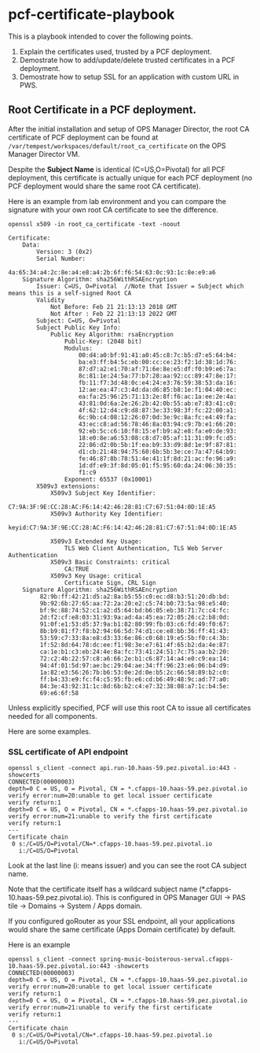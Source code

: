 # pcf-certificate-playbook

This is a playbook intended to cover the following points.

1. Explain the certificates used, trusted by a PCF deployment.
2. Demostrate how to add/update/delete trusted certificates in a PCF deployment.
3. Demostrate how to setup SSL for an application with custom URL in PWS.

## Root Certificate in a PCF deployment.

After the initial installation and setup of OPS Manager Director, the root CA certificate of PCF deployment can be found at `/var/tempest/workspaces/default/root_ca_certificate` on the OPS Manager Director VM.

Despite the **Subject Name** is identical (C=US,O=Pivotal) for all PCF deployment, this certificate is actually unique for each PCF deployment (no PCF deployment would share the same root CA certificate).

Here is an example from lab environment and you can compare the signature with your own root CA certificate to see the difference.

```
openssl x509 -in root_ca_certificate -text -noout

Certificate:
    Data:
        Version: 3 (0x2)
        Serial Number:
            4a:65:34:a4:2c:8e:a4:e8:a4:2b:6f:f6:54:63:0c:93:1c:8e:e9:a6
    Signature Algorithm: sha256WithRSAEncryption
        Issuer: C=US, O=Pivotal  //Note that Issuer = Subject which means this is a self-signed Root CA
        Validity
            Not Before: Feb 21 21:13:13 2018 GMT
            Not After : Feb 22 21:13:13 2022 GMT
        Subject: C=US, O=Pivotal
        Subject Public Key Info:
            Public Key Algorithm: rsaEncryption
                Public-Key: (2048 bit)
                Modulus:
                    00:d4:a0:bf:91:41:a0:45:c8:7c:b5:d7:e5:64:b4:
                    ba:e3:ff:b4:5c:eb:00:cc:ce:23:f2:1d:38:1d:76:
                    87:d7:a2:e1:70:af:71:6e:8e:e5:df:f0:b9:e6:7a:
                    8c:81:1e:24:5a:77:b7:28:aa:92:cc:89:47:8e:17:
                    fb:11:f7:3d:48:0c:e4:24:e3:76:59:38:53:da:16:
                    12:ae:ea:47:c3:4d:da:d6:85:b8:1e:f1:04:40:ec:
                    ea:fa:25:96:25:71:13:2e:8f:f6:ac:1a:ee:2e:4a:
                    43:81:0d:6a:2e:26:2b:42:0b:55:ab:e7:83:41:c0:
                    4f:62:12:d4:c9:d8:87:3e:33:98:3f:fc:22:00:a1:
                    6c:9b:c4:08:12:26:07:0d:3e:9c:8a:fc:e4:49:fa:
                    43:ec:c8:ad:56:78:46:8a:03:94:c9:7b:e1:66:20:
                    92:eb:5c:c6:10:f8:15:ef:b9:a2:e8:fa:e0:de:93:
                    18:e0:8e:a6:53:08:c8:d7:05:af:11:31:09:fc:d5:
                    22:86:d2:0b:5b:1f:ea:b9:33:d9:8d:1e:9f:87:81:
                    d1:cb:21:48:94:75:60:6b:5b:3e:ce:7a:47:64:b9:
                    fe:46:87:8b:78:51:4e:41:1f:8d:21:ac:fe:96:a9:
                    1d:df:e9:3f:8d:05:01:f5:95:60:da:24:06:30:35:
                    f1:c9
                Exponent: 65537 (0x10001)
        X509v3 extensions:
            X509v3 Subject Key Identifier:
                C7:9A:3F:9E:CC:28:AC:F6:14:42:46:28:81:C7:67:51:04:0D:1E:A5
            X509v3 Authority Key Identifier:
                keyid:C7:9A:3F:9E:CC:28:AC:F6:14:42:46:28:81:C7:67:51:04:0D:1E:A5

            X509v3 Extended Key Usage:
                TLS Web Client Authentication, TLS Web Server Authentication
            X509v3 Basic Constraints: critical
                CA:TRUE
            X509v3 Key Usage: critical
                Certificate Sign, CRL Sign
    Signature Algorithm: sha256WithRSAEncryption
         82:9b:ff:42:21:d5:a2:8a:b5:55:c0:ec:d8:b3:51:20:db:bd:
         9b:92:6b:27:65:aa:72:2a:20:e2:c5:74:b0:73:5a:98:e5:40:
         bf:9c:88:74:52:c1:a2:d5:64:bd:b6:05:eb:38:71:7c:c4:fc:
         2d:f2:cf:e8:03:31:93:9a:ad:4a:45:ea:72:05:26:c2:b8:0d:
         91:0f:e1:53:d5:37:9a:b1:82:80:99:fb:03:c6:fd:49:f0:67:
         8b:b9:81:f7:f8:b2:94:66:5d:74:d1:ce:e8:bb:36:ff:41:43:
         53:59:c7:33:8a:e8:d3:33:6e:86:c0:68:19:e5:5b:f0:c4:3b:
         1f:52:8d:64:78:dc:ee:f1:98:3e:e7:61:4f:65:b2:da:4e:87:
         ca:1e:b1:c3:eb:24:4e:8a:fc:73:41:24:51:7c:75:aa:b2:20:
         72:c2:4b:22:57:c8:a6:66:2e:b1:c6:87:14:a4:e0:c9:ea:14:
         94:4f:01:5d:97:ae:bc:29:04:ae:34:ff:96:23:e6:06:b4:d9:
         1a:82:e3:56:26:7b:b6:53:0e:2d:0e:b5:2c:66:58:89:b2:c0:
         ff:b4:33:e9:fc:f4:c5:95:fb:e6:cd:b6:49:48:9c:ad:77:a0:
         84:3e:43:92:31:1c:8d:6b:b2:c4:e7:32:38:08:a7:1c:b4:5e:
         69:e6:6f:58
```

Unless explicitly specified, PCF will use this root CA to issue all certificates needed for all components. 

Here are some examples.

### SSL certificate of API endpoint 

```
openssl s_client -connect api.run-10.haas-59.pez.pivotal.io:443 -showcerts
CONNECTED(00000003)
depth=0 C = US, O = Pivotal, CN = *.cfapps-10.haas-59.pez.pivotal.io
verify error:num=20:unable to get local issuer certificate
verify return:1
depth=0 C = US, O = Pivotal, CN = *.cfapps-10.haas-59.pez.pivotal.io
verify error:num=21:unable to verify the first certificate
verify return:1
---
Certificate chain
 0 s:/C=US/O=Pivotal/CN=*.cfapps-10.haas-59.pez.pivotal.io
   i:/C=US/O=Pivotal
```

Look at the last line (i: means issuer) and you can see the root CA subject name.

Note that the certificate itself has a wildcard subject name (\*.cfapps-10.haas-59.pez.pivotal.io). This is configured in OPS Manager GUI -> PAS tile -> Domains -> System / Apps domain. 

If you configured goRouter as your SSL endpoint, all your applications would share the same certificate (Apps Domain certificate) by default.

Here is an example

```
openssl s_client -connect spring-music-boisterous-serval.cfapps-10.haas-59.pez.pivotal.io:443 -showcerts
CONNECTED(00000003)
depth=0 C = US, O = Pivotal, CN = *.cfapps-10.haas-59.pez.pivotal.io
verify error:num=20:unable to get local issuer certificate
verify return:1
depth=0 C = US, O = Pivotal, CN = *.cfapps-10.haas-59.pez.pivotal.io
verify error:num=21:unable to verify the first certificate
verify return:1
---
Certificate chain
 0 s:/C=US/O=Pivotal/CN=*.cfapps-10.haas-59.pez.pivotal.io
   i:/C=US/O=Pivotal
```
